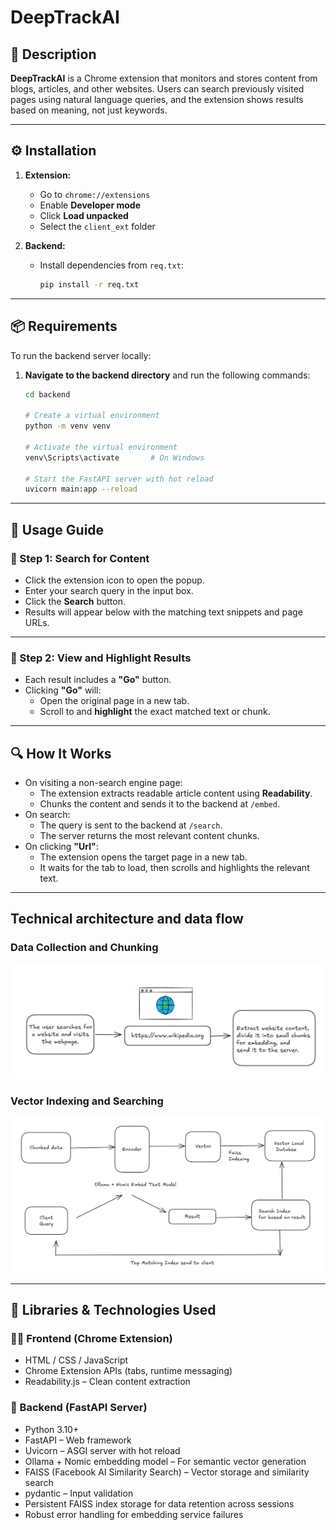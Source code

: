 # DeepTrackAI

## 📘 Description

**DeepTrackAI** is a Chrome extension that monitors and stores content from blogs, articles, and other websites. Users can search previously visited pages using natural language queries, and the extension shows results based on meaning, not just keywords.

---

## ⚙️ Installation

1. **Extension:**

   - Go to `chrome://extensions`
   - Enable **Developer mode**
   - Click **Load unpacked**
   - Select the `client_ext` folder

2. **Backend:**

   - Install dependencies from `req.txt`:

     ```bash
     pip install -r req.txt
     ```

---

## 📦 Requirements

To run the backend server locally:

1. **Navigate to the backend directory** and run the following commands:

   ```bash
   cd backend

   # Create a virtual environment
   python -m venv venv

   # Activate the virtual environment
   venv\Scripts\activate       # On Windows

   # Start the FastAPI server with hot reload
   uvicorn main:app --reload
   ```

---

## 🚀 Usage Guide

### 📌 Step 1: Search for Content

- Click the extension icon to open the popup.
- Enter your search query in the input box.
- Click the **Search** button.
- Results will appear below with the matching text snippets and page URLs.

---

### 📌 Step 2: View and Highlight Results

- Each result includes a **"Go"** button.
- Clicking **"Go"** will:
  - Open the original page in a new tab.
  - Scroll to and **highlight** the exact matched text or chunk.

---

## 🔍 How It Works

- On visiting a non-search engine page:
  - The extension extracts readable article content using **Readability**.
  - Chunks the content and sends it to the backend at `/embed`.
- On search:
  - The query is sent to the backend at `/search`.
  - The server returns the most relevant content chunks.
- On clicking **"Url"**:
  - The extension opens the target page in a new tab.
  - It waits for the tab to load, then scrolls and highlights the relevant text.

---

## Technical architecture and data flow

### Data Collection and Chunking

![alt text](image-1.png)

### Vector Indexing and Searching

![alt text](image.png)

---

## 🧰 Libraries & Technologies Used

### 🧑‍💻 Frontend (Chrome Extension)

- HTML / CSS / JavaScript
- Chrome Extension APIs (tabs, runtime messaging)
- Readability.js – Clean content extraction

### 🧠 Backend (FastAPI Server)

- Python 3.10+
- FastAPI – Web framework
- Uvicorn – ASGI server with hot reload
- Ollama + Nomic embedding model – For semantic vector generation
- FAISS (Facebook AI Similarity Search) – Vector storage and similarity search
- pydantic – Input validation
- Persistent FAISS index storage for data retention across sessions
- Robust error handling for embedding service failures
